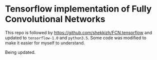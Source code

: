 # Tensorflow implementation of Fully Convolutional Networks

This repo is followed by https://github.com/shekkizh/FCN.tensorflow and updated to `tensorflow-1.0` and `python3.5`. Some code was modified to make it easier for myself to understand.  

Being updated.

